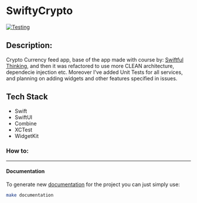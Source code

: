 # SwiftyCrypto

[![Testing](https://github.com/LSWarss/SwiftyCrypto/actions/workflows/Testing.yml/badge.svg?branch=main)](https://github.com/LSWarss/SwiftyCrypto/actions/workflows/Testing.yml)

## Description: 

Crypto Currency feed app, base of the app made with course by: [Swiftful Thinking](https://www.youtube.com/channel/UCp25X4LzOLaksp5qY0YMUzg), and then it was refactored to use more CLEAN architecture, dependecie injection etc. Moreover I've added Unit Tests for all services, and planning on adding widgets and other features specified in issues.

## Tech Stack
- Swift
- SwiftUI 
- Combine
- XCTest
- WidgetKit

### How to: 
---
#### Documentation
To generate new [documentation](https://lswarss.github.io/SwiftyCrypto/) for the project you can just simply use: 

```bash
make documentation
```
